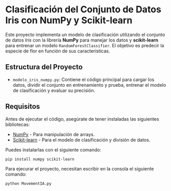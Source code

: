 # Clasificación del Conjunto de Datos Iris con NumPy y Scikit-learn

Este proyecto implementa un modelo de clasificación utilizando el conjunto de datos *Iris* con la librería **NumPy** para manejar los datos y **scikit-learn** para entrenar un modelo `RandomForestClassifier`. El objetivo es predecir la especie de flor en función de sus características.

## Estructura del Proyecto

- `modelo_iris_numpy.py`: Contiene el código principal para cargar los datos, dividir el conjunto en entrenamiento y prueba, entrenar el modelo de clasificación y evaluar su precisión.

## Requisitos

Antes de ejecutar el código, asegúrate de tener instaladas las siguientes bibliotecas:

- [NumPy](https://numpy.org/) - Para manipulación de arrays.
- [Scikit-learn](https://scikit-learn.org/) - Para el modelo de clasificación y división de datos.

Puedes instalarlas con el siguiente comando:

```bash
pip install numpy scikit-learn
```
Para ejecurar el proyecto, necesitan escribir en la consola el siguiente comando:

```bash
python MovementIA.py